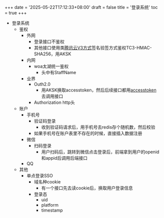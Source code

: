 +++
date = '2025-05-22T17:12:33+08:00'
draft = false
title = '登录系统'
toc = true
+++

<!--more-->

- 登录系统
    - 鉴权
        - 外网
            - 登录接口不鉴权
            - 其他接口使用类[腾讯云V3方式](https://cloud.tencent.com/document/product/239/30598)签名验签方式鉴权TC3-HMAC-SHA256，用AKSK
        - 内网
            - woa太湖统一鉴权
                - 头中有StaffName
        - 业界
            - Outh2.0
                - 用AKSK换取accesstoken，然后后续接口都用[accesstoken](https://developers.weixin.qq.com/doc/oplatform/Website_App/WeChat_Login/Wechat_Login.html)去调用接口
            - Authorization http头
    - 账户
        - 手机号
            - 验证码登录
                - 收到验证码请求后，用手机号去redis存个随机数，然后校验
            - 如果手机号在账户表里不存在的时候，直接插入数据注册
        - 微信
            - 扫码登录
                - 用户扫码后，跳转到微信点击登录后，前端拿到用户的openid和appid后调用后端接口
        - QQ
    - 其他
        - 单点登录SSO
            - 域名种cookie
                - 有一个接口先去读cookie后，换取用户登录信息
            - 登录态
                - uid
                - platform
                - timestamp